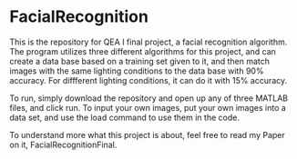 # FacialRecognition

This is the repository for QEA I final project, a facial recognition algorithm. The program utilizes three different algorithms for this project, and can create a data base based on a training set given to it, and then match images with the same lighting conditions to the data base with 90% accuracy. For diffferent lighting conditions, it can do it with 15% accuracy.

To run, simply download the repository and open up any of three MATLAB files, and click run. To input your own images, put your own images into a data set, and use the load command to use them in the code.

To understand more what this project is about, feel free to read my Paper on it, FacialRecognitionFinal.
